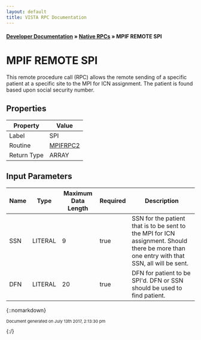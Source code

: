 ```yaml
---
layout: default
title: VISTA RPC Documentation
---
```


#### [Developer Documentation](../index) &#187; [Native RPCs](TableOfContents) &#187; MPIF REMOTE SPI<br/>
# MPIF REMOTE SPI

This remote procedure call (RPC) allows the remote sending of a specific patient at a specific site to the MPI for ICN assignment.  The patient is found based upon social security number.

## Properties

Property | Value
--- | ---
Label | SPI
Routine | [MPIFRPC2](http://code.osehra.org/dox/Routine_MPIFRPC2_source.html)
Return Type | ARRAY


## Input Parameters

Name | Type | Maximum Data Length | Required | Description
--- | --- | --- | --- | ---
SSN | LITERAL | 9 | true | SSN for the patient that is to be sent to the MPI for ICN assignment.  Should there be more than one entry with that SSN, all will be sent.
DFN | LITERAL | 20 | true | DFN for patient to be SPI&#x27;d.  DFN or SSN should be used to find patient.



{::nomarkdown} <br/><p style="font-size: 11px">Document generated on July 13th 2017, 2:13:30 pm</p>{:/}